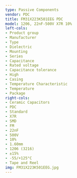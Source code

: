 ```yaml
---
type: Passive Components
vendor: PDC
title: FM31X223K501EEG PDC
model: 1206, 22nF-500V X7R 10%
left-cols:
- Product group
- Manufacturer
- Type
- Dielectric
- Mounting
- Series
- Capacitance
- Rated voltage
- Capacitance tolerance
- High
- Casing
- Temperature Characteristic
- Temperature
- Package
right-cols:
- Ceramic Capacitors
- PDC
- Standard
- X7R
- SMD
- FM
- 22nF
- 500V
- 10%
- 1.60mm
- 1206 (3216)
- ±15%
- -55/+125°C
- Tape and Reel
img: FM31X223K501EEG.jpg
---
```

